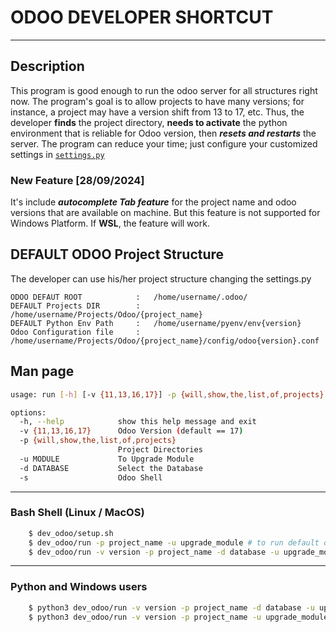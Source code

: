 # ODOO DEVELOPER SHORTCUT
___
## Description

This program is good enough to run the odoo server for all structures right now. The program's goal is to allow projects to have many versions; for instance, a project may have a version shift from 13 to 17, etc. Thus, the developer **finds** the project directory, **needs to activate** the python environment that is reliable for Odoo version, then **_resets and restarts_** the server. The program can reduce your time; just configure your customized settings in [```settings.py```](settings.py)

### New Feature [28/09/2024]

It's include ___autocomplete Tab feature___ for the project name and odoo versions that are available on machine. But this feature is not supported for Windows Platform.
If __WSL__, the feature will work.

## DEFAULT ODOO Project Structure
The developer can use his/her project structure changing the settings.py
```
ODOO DEFAUT ROOT            :   /home/username/.odoo/
DEFAULT Projects DIR        :   /home/username/Projects/Odoo/{project_name}
DEFAULT Python Env Path     :   /home/username/pyenv/env{version}
Odoo Configuration file     :   /home/username/Projects/Odoo/{project_name}/config/odoo{version}.conf
```

## Man page
```bash
usage: run [-h] [-v {11,13,16,17}] -p {will,show,the,list,of,projects} [-u MODULE] [-d DATABASE] [-s]

options:
  -h, --help            show this help message and exit
  -v {11,13,16,17}      Odoo Version (default == 17)
  -p {will,show,the,list,of,projects}
                        Project Directories
  -u MODULE             To Upgrade Module
  -d DATABASE           Select the Database
  -s                    Odoo Shell


```
***

### Bash Shell (Linux / MacOS)
```bash
    $ dev_odoo/setup.sh
    $ dev_odoo/run -p project_name -u upgrade_module # to run default odoo version
    $ dev_odoo/run -v version -p project_name -d database -u upgrade_module -s # odoo shell
```
***
### Python and Windows users
```bash
    $ python3 dev_odoo/run -v version -p project_name -d database -u upgrade_module -s 
    $ python3 dev_odoo/run -v version -p project_name -u upgrade_module 
```
